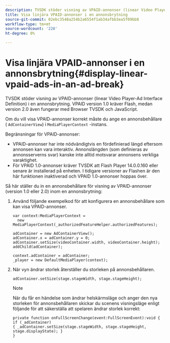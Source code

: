 ```yaml
---
description: TVSDK stöder visning av VPAID-annonser (linear Video Player-Ad Interface Definition) i en annonsbrytning. VPAID version 1.0 kräver Flash, medan version 2.0 även fungerar med Browser TVSDK och JavaScript.
title: Visa linjära VPAID-annonser i en annonsbrytning
source-git-commit: 02ebc3548a254b2a6554f1ab34afbb3ea5f09bb8
workflow-type: tm+mt
source-wordcount: '228'
ht-degree: 0%

---
```


# Visa linjära VPAID-annonser i en annonsbrytning{#display-linear-vpaid-ads-in-an-ad-break}

TVSDK stöder visning av VPAID-annonser (linear Video Player-Ad Interface Definition) i en annonsbrytning. VPAID version 1.0 kräver Flash, medan version 2.0 även fungerar med Browser TVSDK och JavaScript.

Om du vill visa VPAID-annonser korrekt måste du ange en annonsbehållare ( `AdContainerView`) i `MediaPlayerContext` -instans.

Begränsningar för VPAID-annonser:

* VPAID-annonser har inte nödvändigtvis en fördefinierad längd eftersom annonsen kan vara interaktiv. Annonslängden (som definieras av annonsserverns svar) kanske inte alltid motsvarar annonsens verkliga varaktighet.
* För VPAID 1.0-annonser kräver TVSDK att Flash Player 14.0.0.160 eller senare är installerad på enheten. I tidigare versioner av Flashen är den här funktionen inaktiverad och VPAID 1.0-annonser hoppas över.

Så här ställer du in en annonsbehållare för visning av VPAID-annonser (version 1.0 eller 2.0) inom en annonsbrytning:

1. Använd följande exempelkod för att konfigurera en annonsbehållare som kan visa VPAID-annonser.

   ```
   var context:MediaPlayerContext =  
     new MediaPlayerContext(_authorizedFeatureHelper.authorizedFeatures); 
   
   adContainer = new AdContainerView(); 
   adContainer.x = adContainer.y = 0; 
   adContainer.setSize(videoContainer.width, videoContainer.height); 
   addChild(adContainer); 
   
   context.adContainer = adContainer; 
   _player = new DefaultMediaPlayer(context);
   ```

1. När vyn ändrar storlek återställer du storleken på annonsbehållaren.

   ```
   adContainer.setSize(stage.stageWidth, stage.stageHeight);
   ```

   >[!NOTE]
   >
   >När du får en händelse som ändrar helskärmsläge och anger den nya storleken för annonsbehållaren skickar du scenens visningsläge enligt följande för att säkerställa att spelaren ändrar storlek korrekt:
   >
   >```
   >private function onFullScreenChange(event:FullScreenEvent):void { 
   >if (_adContainer) 
   >{ _adContainer.setSize(stage.stageWidth, stage.stageHeight, stage.displayState); } 
   >}
   >```
   >
